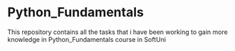 # Python_Fundamentals

This repository contains all the tasks that i have been working to gain more knowledge in Python_Fundamentals course in SoftUni
